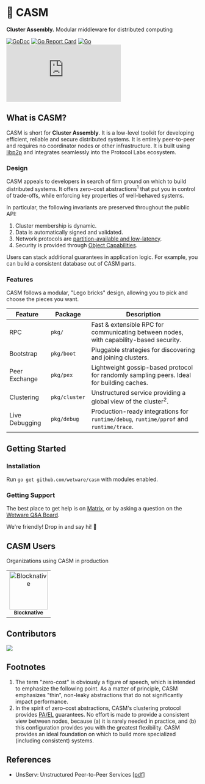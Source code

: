 # 🧬 CASM
**Cluster Assembly.**  Modular middleware for distributed computing

[![GoDoc](https://godoc.org/github.com/wetware/casm?status.svg)](https://godoc.org/github.com/wetware/casm)
[![Go Report Card](https://goreportcard.com/badge/github.com/wetware/casm?style=flat-square)](https://goreportcard.com/report/github.com/wetware/casm)
[![Go](https://github.com/wetware/casm/actions/workflows/go.yml/badge.svg)](https://github.com/wetware/casm/actions/workflows/go.yml)
[![Matrix](https://img.shields.io/matrix/wetware:matrix.org?color=lightpink&label=Live%20Support&logo=matrix&style=flat-square)](https://matrix.to/#/#wetware:matrix.org)

## What is CASM?

CASM is short for **Cluster Assembly**.  It is a low-level toolkit for developing efficient, reliable and secure distributed systems.  It is entirely peer-to-peer and requires no coordinator nodes or other infrastructure.  It is built using [libp2p](https://libp2p.io/) and integrates seamlessly into the Protocol Labs ecosystem.

### Design

CASM appeals to developers in search of firm ground on which to build distributed systems.  It offers zero-cost abstractions<sup>1</sup> that put you in control of trade-offs, while enforcing key properties of well-behaved systems.

In particular, the following invariants are preserved throughout the public API:

1.  Cluster membership is dynamic.
2.  Data is automatically signed and validated.
3.  Network protocols are [partition-available and low-latency](https://en.wikipedia.org/wiki/PACELC_theorem).
4.  Security is provided through [Object Capabilities](https://en.wikipedia.org/wiki/Capability-based_security).

Users can stack additional guarantees in application logic.  For example, you can build a consistent database out of CASM parts.

### Features

CASM follows a modular, "Lego bricks" design, allowing you to pick and choose the pieces you want.

| Feature        | Package       | Description |
| -------------- | ------------- | ----------- |
| RPC            | `pkg/`        | Fast & extensible RPC for communicating between nodes, with capability-based security. |
| Bootstrap      | `pkg/boot`    | Pluggable strategies for discovering and joining clusters. |
| Peer Exchange  | `pkg/pex`     | Lightweight gossip-based protocol for randomly sampling peers.  Ideal for building caches. |
| Clustering     | `pkg/cluster` | Unstructured service providing a global view of the cluster<sup>2</sup>. |
| Live Debugging | `pkg/debug`   | Production-ready integrations for `runtime/debug`, `runtime/pprof` and `runtime/trace`. |

## Getting Started

### Installation

Run `go get github.com/wetware/casm` with modules enabled.

### Getting Support

The best place to get help is on [Matrix](https://matrix.to/#/!qsAqxgSQYuowuCsigM:matrix.org?via=matrix.org), or by asking a question on the [Wetware Q&A Board](https://github.com/wetware/ww/discussions/categories/q-a).

We're friendly! Drop in and say hi! 👋

## CASM Users

Organizations using CASM in production

<!-- prettier-ignore-start -->
<!-- markdownlint-disable -->
<table>
  <tbody>
    <tr>
      <td align="center"><a href="https://blocknative.com"><img src="https://avatars.githubusercontent.com/u/40773874?s=100" width="100px;" alt="Blocknative"/><br /><sub><b>Blocknative</b></sub></a><br /></td>
    </tr>
  </tbody>
</table>

<!-- markdownlint-restore -->
<!-- prettier-ignore-end -->

## Contributors

<a href="https://github.com/wetware/casm/graphs/contributors">
  <img src="https://contrib.rocks/image?repo=wetware/casm" />
</a>

## Footnotes

1. The term "zero-cost" is obviously a figure of speech, which is intended to emphasize the following point.  As a matter of principle, CASM emphasizes "thin", non-leaky abstractions that do not significantly impact performance.
2. In the spirit of zero-cost abstractions, CASM's clustering protocol provides [PA/EL](https://en.wikipedia.org/wiki/PACELC_theorem) guarantees.  No effort is made to provide a consistent view between nodes, because (a) it is rarely needed in practice, and (b) this configuration provides you with the greatest flexibility.  CASM provides an ideal foundation on which to build more specialized (including consistent) systems.

## References

- UnsServ:  Unstructured Peer-to-Peer Services [[pdf](https://aratz.lasa.eus/file/unsserv.pdf)]
